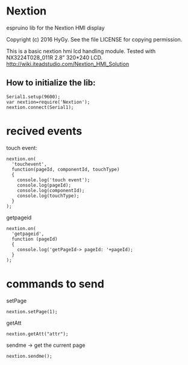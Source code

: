 # Nextion
espruino lib for the Nextion HMI display

Copyright (c) 2016 HyGy. See the file LICENSE for copying permission.

This is a basic nextion hmi lcd handling module. Tested with NX3224T028_011R  2.8”	320*240	LCD.
http://wiki.iteadstudio.com/Nextion_HMI_Solution

How to initialize the lib:
--------------------------

```
Serial1.setup(9600);
var nextion=require('Nextion');
nextion.connect(Serial1);
```

# recived events

touch event:

```
nextion.on(
  'touchevent',
  function(pageId, componentId, touchType)
  {
    console.log('touch event');
    console.log(pageId);
    console.log(componentId);
    console.log(touchType);
  }
);
```

getpageid
```
nextion.on(
  'getpageid',
  function (pageId)
  {
    console.log('getPageId-> pageId: '+pageId);
  }
);
```

# commands to send

setPage

```
nextion.setPage(1);
```

getAtt
```
nextion.getAtt("attr");
```

sendme -> get the current page

```
nextion.sendme();
```
